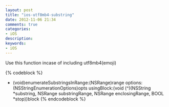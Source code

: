 ```yaml
---
layout: post
title: "ios-utf8mb4-substring"
date: 2012-11-06 21:34
comments: true
categories: 
- iOS
description: 
keywords: 
- iOS
---
```


Use this function incase of including utf8mb4(emoji)

{% codeblock %}
- (void)enumerateSubstringsInRange:(NSRange)range
                           options:(NSStringEnumerationOptions)opts
                        usingBlock:(void (^)(NSString *substring,
                                             NSRange substringRange,
                                             NSRange enclosingRange,
                                             BOOL *stop))block
{% endcodeblock %}
